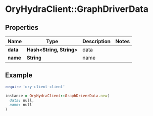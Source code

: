 # OryHydraClient::GraphDriverData

## Properties

| Name | Type | Description | Notes |
| ---- | ---- | ----------- | ----- |
| **data** | **Hash&lt;String, String&gt;** | data |  |
| **name** | **String** | name |  |

## Example

```ruby
require 'ory-client-client'

instance = OryHydraClient::GraphDriverData.new(
  data: null,
  name: null
)
```

